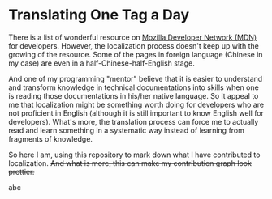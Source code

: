 # Translating One Tag a Day
There is a list of wonderful resource on [Mozilla Developer Network (MDN)](https://developer.mozilla.org/en-US/) for developers. However, the localization process doesn't keep up with the growing of the resource. Some of the pages in foreign language (Chinese in my case) are even in a half-Chinese-half-English stage.

And one of my programming "mentor" believe that it is easier to understand and transform knowledge in technical documentations into skills when one is reading those documentations in his/her native language. So it appeal to me that localization might be something worth doing for developers who are not proficient in English (although it is still important to know English well for developers). What's more, the translation process can force me to actually read and learn something in a systematic way instead of learning from fragments of knowledge.

So here I am, using this repository to mark down what I have contributed to localization. <del>And what is more, this can make my contribution graph look prettier.

<p id="demoo">abc</p>

<script>
document.getElementById("user-content-demo").innerHTML = "Hello JavaScript!";
</script> 
